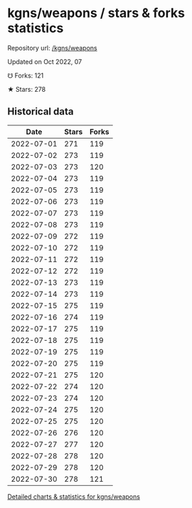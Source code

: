 # kgns/weapons / stars & forks statistics

Repository url: [/kgns/weapons](https://github.com/kgns/weapons)

Updated on Oct 2022, 07

☋ Forks: 121

★ Stars: 278

## Historical data
| Date | Stars | Forks |
|------|-------|-------|
| 2022-07-01 | 271 | 119 | 
| 2022-07-02 | 273 | 119 | 
| 2022-07-03 | 273 | 120 | 
| 2022-07-04 | 273 | 119 | 
| 2022-07-05 | 273 | 119 | 
| 2022-07-06 | 273 | 119 | 
| 2022-07-07 | 273 | 119 | 
| 2022-07-08 | 273 | 119 | 
| 2022-07-09 | 272 | 119 | 
| 2022-07-10 | 272 | 119 | 
| 2022-07-11 | 272 | 119 | 
| 2022-07-12 | 272 | 119 | 
| 2022-07-13 | 273 | 119 | 
| 2022-07-14 | 273 | 119 | 
| 2022-07-15 | 275 | 119 | 
| 2022-07-16 | 274 | 119 | 
| 2022-07-17 | 275 | 119 | 
| 2022-07-18 | 275 | 119 | 
| 2022-07-19 | 275 | 119 | 
| 2022-07-20 | 275 | 119 | 
| 2022-07-21 | 275 | 120 | 
| 2022-07-22 | 274 | 120 | 
| 2022-07-23 | 274 | 120 | 
| 2022-07-24 | 275 | 120 | 
| 2022-07-25 | 275 | 120 | 
| 2022-07-26 | 276 | 120 | 
| 2022-07-27 | 277 | 120 | 
| 2022-07-28 | 278 | 120 | 
| 2022-07-29 | 278 | 120 | 
| 2022-07-30 | 278 | 121 | 


[Detailed charts & statistics for kgns/weapons](https://reviewgithub.com/rep/kgns/weapons)
